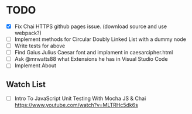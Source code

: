 # TODO

- [x] Fix Chai HTTPS github pages issue. (download source and use webpack?)
- [ ] Implement methods for Circular Doubly Linked List with a dummy node
- [ ] Write tests for above
- [ ] Find Gaius Julius Caesar font and implament in caesarcipher.html
- [ ] Ask @mrwatts88 what Extensions he has in Visual Studio Code
- [ ] Implement About

## Watch List

- [ ] Intro To JavaScript Unit Testing With Mocha JS & Chai
      <https://www.youtube.com/watch?v=MLTRHc5dk6s>
